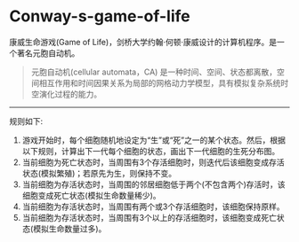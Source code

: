 # Conway-s-game-of-life
康威生命游戏(Game of Life)，剑桥大学约翰·何顿·康威设计的计算机程序。是一个著名元胞自动机。
>元胞自动机(cellular automata，CA) 是一种时间、空间、状态都离散，空间相互作用和时间因果关系为局部的网格动力学模型，具有模拟复杂系统时空演化过程的能力。
---
规则如下:
1. 游戏开始时，每个细胞随机地设定为“生”或“死”之一的某个状态。然后，根据以下规则，计算出下一代每个细胞的状态，画出下一代细胞的生死分布图。
2. 当前细胞为死亡状态时，当周围有3个存活细胞时，则迭代后该细胞变成存活状态(模拟繁殖)；若原先为生，则保持不变。
3. 当前细胞为存活状态时，当周围的邻居细胞低于两个(不包含两个)存活时，该细胞变成死亡状态(模拟生命数量稀少)。
4. 当前细胞为存活状态时，当周围有两个或3个存活细胞时，该细胞保持原样。
5. 当前细胞为存活状态时，当周围有3个以上的存活细胞时，该细胞变成死亡状态(模拟生命数量过多)。
